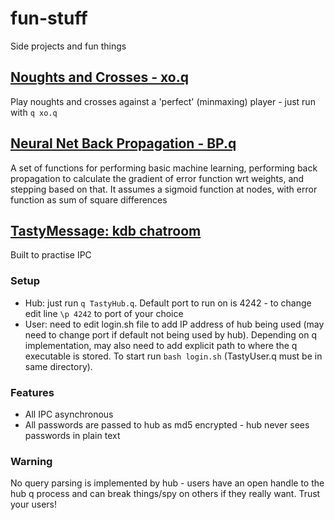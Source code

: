 # fun-stuff

Side projects and fun things

## [Noughts and Crosses - xo.q](xo.q)

Play noughts and crosses against a 'perfect' (minmaxing) player - just run with `q xo.q`

## [Neural Net Back Propagation - BP.q](BP.q)

A set of functions for performing basic machine learning, performing back propagation to calculate the gradient of error function wrt weights, and stepping based on that. It assumes a sigmoid function at nodes, with error function as sum of square differences

## [TastyMessage: kdb chatroom](TastyMessage)

Built to practise IPC

### Setup

- Hub: just run `q TastyHub.q`. Default port to run on is 4242 - to change edit line `\p 4242` to port of your choice
- User: need to edit login.sh file to add IP address of hub being used (may need to change port if default not being used by hub). Depending on q implementation, may also need to add explicit path to where the q executable is stored. To start run `bash login.sh` (TastyUser.q must be in same directory).

### Features

- All IPC asynchronous
- All passwords are passed to hub as md5 encrypted - hub never sees passwords in plain text

### Warning

No query parsing is implemented by hub - users have an open handle to the hub q process and can break things/spy on others if they really want. Trust your users!

